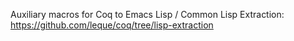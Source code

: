 Auxiliary macros for Coq to Emacs Lisp / Common Lisp Extraction:
https://github.com/leque/coq/tree/lisp-extraction
